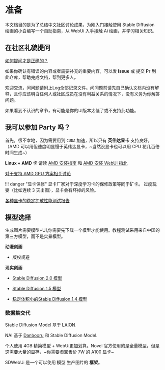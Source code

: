# 准备

本文档目的是为了总结中文社区讨论成果，为刚入门接触使用 Stable Diffusion 绘画的小白编写一个自助指南，从 WebUi 入手接触 Ai 绘画，并学习相关知识。

## 在社区礼貌提问

[如何提问才是正确的？](https://github.com/ryanhanwu/How-To-Ask-Questions-The-Smart-Way/blob/main/README-zh_CN.md)

如果你确认有错误的内容或者需要补充的重要内容，可以发 **Issue** 或 提交 **Pr** 到此仓库，帮助完成文档，帮到更多人。

欢迎交流，问问题请附上Log全部记录文件。问问题前请先自己确认文档内没有解释，且你应该明白任何人或社区成员在没有利益关系的情况下，没有义务为你解答问题。

如果看到不认识的章节，有可能是你的UI版本太低了或不支持此功能。

## 我可以参加 Party 吗？

首先，很不幸地，因为需要用到 `CUDA` 加速，所以只有 **英伟达显卡** 支持良好。（AMD 可以用但速度明显慢于英伟达显卡，~当然没显卡也可以用 CPU 花几百倍时间生成~）

**Linux + AMD 卡** 请读 [AMD 安装指南](https://rentry.org/ayymd-stable-diffustion-v1_4-guide) 和 [AMD 安装 WebUi 指北](https://github.com/AUTOMATIC1111/stable-diffusion-webui/wiki/Install-and-Run-on-AMD-GPUs)

[对于支持 AMD GPU 方案相关讨论](https://github.com/AUTOMATIC1111/stable-diffusion-webui/discussions/1046)

!!! danger "显卡保修"
    显卡厂家对于深度学习卡的保修政策等同于矿卡。
    过度玩耍（比如连续 3 天出图），显卡会有坏掉的风险。

[各种显卡的稳定扩散性能测试报告](https://docs.google.com/spreadsheets/d/1Zlv4UFiciSgmJZncCujuXKHwc4BcxbjbSBg71-SdeNk/edit#gid=0)

## 模型选择

生成图片需要模型+UI,你需要先下载一个模型才能使用。教程测试采用来自中国的第三方模型，而不是实景模型。

**动漫刻画**

- 版权规避

**现实刻画**

- [Stable Diffusion 2.0 模型](https://stability.ai/blog/stable-diffusion-v2-release)

- [Stable Diffusion 1.5 模型](https://huggingface.co/runwayml/stable-diffusion-v1-5)

- [稳定体积小的Stable Diffusion 1.4 模型](https://huggingface.co/CompVis/stable-diffusion-v1-4)

### 数据集交代

Stable Diffusion Model 基于 [LAION](https://laion.ai/).

NAI 基于 [Danbooru](danbooru.donmai.us/) 和 Stable Diffusion Model.


个人使用 4GB 精简模型 + WebUi更加划算。Novel 官方使用的是全量模型，但是这需要大量的显存，~你需要淘宝售价 7W 的 A100 显卡~

SDWebUi 是一个可以使用 模型 生产图片的 **框架**。